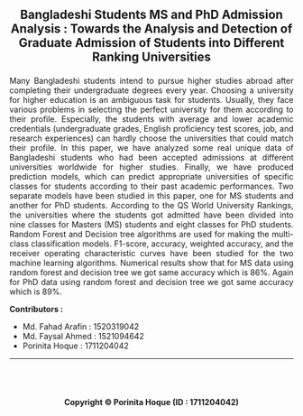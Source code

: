 ## <p align="center">Bangladeshi Students MS and PhD Admission Analysis : Towards the Analysis and Detection of Graduate Admission of Students into Different Ranking Universities</p>

<p align="justify">Many Bangladeshi students intend to pursue higher studies abroad after completing their undergraduate degrees every year. Choosing a university for higher education is an ambiguous task for students. Usually, they face various problems in selecting the perfect university for them according to their profile. Especially, the students with average and lower academic credentials (undergraduate grades, English proficiency test scores, job, and research experiences) can hardly choose the universities that could match their profile. In this paper, we have analyzed some real unique data of Bangladeshi students who had been accepted admissions at different universities worldwide for higher studies. Finally, we have produced prediction models, which can predict appropriate universities of specific classes for students according to their past academic performances. Two separate models have been studied in this paper, one for MS students and another for PhD students. According to the QS World University Rankings, the universities where the students got admitted have been divided into nine classes for Masters (MS) students and eight classes for PhD students. Random Forest and Decision tree algorithms are used for making the multi-class classification models. F1-score, accuracy, weighted accuracy, and the 
receiver operating characteristic curves have been studied for the two machine learning algorithms. Numerical results show that for MS data using random forest and decision tree we got same accuracy which is 86%. Again for PhD data using random forest and decision tree we got same accuracy which is 89%.</p>

<be>

<b>Contributors : </b>
- Md. Fahad Arafin : 1520319042
- Md. Faysal Ahmed : 1521094642
- Porinita Hoque : 1711204042

<hr>

<br>
<br>

#### <p align="center"> Copyright © Porinita Hoque (ID : 1711204042) </p>
